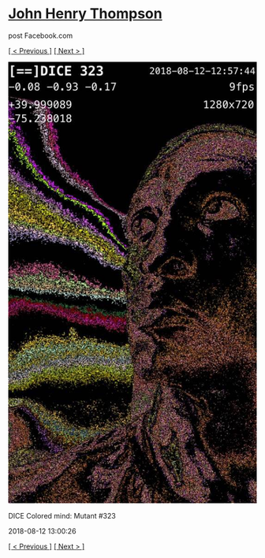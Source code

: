 # [John Henry Thompson](../README.md)
post Facebook.com

[[ < Previous ]](2018-08-12-2.md) [[ Next > ]](2018-08-10-1.md)

[![](../media/2018-08-12/Timeline-Photos-DICE-Colored-mind-Mutant-323.jpg)](../README.md)

DICE Colored mind: Mutant #323

2018-08-12 13:00:26

[[ < Previous ]](2018-08-12-2.md) [[ Next > ]](2018-08-10-1.md)